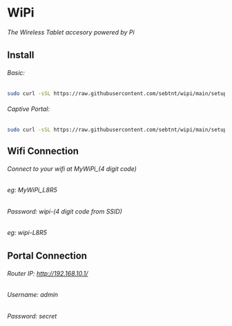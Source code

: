 # WiPi
###### The Wireless Tablet accesory powered by Pi
## Install
###### Basic:
```sh
sudo curl -sSL https://raw.githubusercontent.com/sebtnt/wipi/main/setup.sh | sudo bash
```
###### Captive Portal:
```sh
sudo curl -sSL https://raw.githubusercontent.com/sebtnt/wipi/main/setup-captive.sh | sudo bash
```
## Wifi Connection
###### Connect to your wifi at MyWiPi_(4 digit code)
###### eg: MyWiPi_L8R5
###### Password: wipi-(4 digit code from SSID)
###### eg: wipi-L8R5

## Portal Connection
###### Router IP: http://192.168.10.1/
###### Username: admin
###### Password: secret
